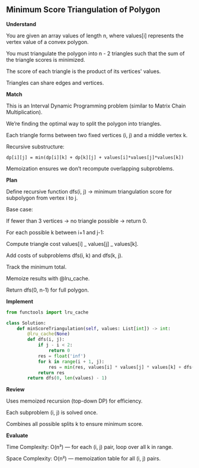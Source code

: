 ## Minimum Score Triangulation of Polygon

**Understand**

You are given an array values of length n, where values[i] represents the vertex value of a convex polygon.

You must triangulate the polygon into n - 2 triangles such that the sum of the triangle scores is minimized.

The score of each triangle is the product of its vertices' values.

Triangles can share edges and vertices.

**Match**

This is an Interval Dynamic Programming problem (similar to Matrix Chain Multiplication).

We’re finding the optimal way to split the polygon into triangles.

Each triangle forms between two fixed vertices (i, j) and a middle vertex k.

Recursive substructure:

```
dp[i][j] = min(dp[i][k] + dp[k][j] + values[i]*values[j]*values[k])
```

Memoization ensures we don’t recompute overlapping subproblems.

**Plan**

Define recursive function dfs(i, j) → minimum triangulation score for subpolygon from vertex i to j.

Base case:

If fewer than 3 vertices → no triangle possible → return 0.

For each possible k between i+1 and j-1:

Compute triangle cost values[i] _ values[j] _ values[k].

Add costs of subproblems dfs(i, k) and dfs(k, j).

Track the minimum total.

Memoize results with @lru_cache.

Return dfs(0, n-1) for full polygon.

**Implement**

```py
from functools import lru_cache

class Solution:
    def minScoreTriangulation(self, values: List[int]) -> int:
        @lru_cache(None)
        def dfs(i, j):
            if j - i < 2:
                return 0
            res = float('inf')
            for k in range(i + 1, j):
                res = min(res, values[i] * values[j] * values[k] + dfs(i, k) + dfs(k, j))
            return res
        return dfs(0, len(values) - 1)
```

**Review**

Uses memoized recursion (top-down DP) for efficiency.

Each subproblem (i, j) is solved once.

Combines all possible splits k to ensure minimum score.

**Evaluate**

Time Complexity: O(n³) — for each (i, j) pair, loop over all k in range.

Space Complexity: O(n²) — memoization table for all (i, j) pairs.
